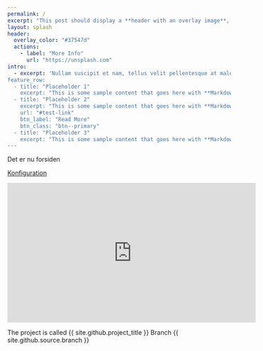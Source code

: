 ```yaml
---
permalink: /
excerpt: "This post should display a **header with an overlay image**, if the theme supports it."
layout: splash
header:
  overlay_color: "#37547d"
  actions:
    - label: "More Info"
      url: "https://unsplash.com"
intro: 
  - excerpt: 'Nullam suscipit et nam, tellus velit pellentesque at malesuada, enim eaque. Quis nulla, netus tempor in diam gravida tincidunt, *proin faucibus* 
feature_row:
  - title: "Placeholder 1"
    excerpt: "This is some sample content that goes here with **Markdown** formatting."
  - title: "Placeholder 2"
    excerpt: "This is some sample content that goes here with **Markdown** formatting."
    url: "#test-link"
    btn_label: "Read More"
    btn_class: "btn--primary"
  - title: "Placeholder 3"
    excerpt: "This is some sample content that goes here with **Markdown** formatting."
---
```

Det er nu forsiden

[Konfiguration](konfiguration)

<iframe width="560" height="315" src="https://www.youtube.com/embed/dQw4w9WgXcQ" frameborder="0" allow="autoplay; encrypted-media" allowfullscreen></iframe>

The project is called {{ site.github.project_title }}
Branch {{ site.github.source.branch }}

